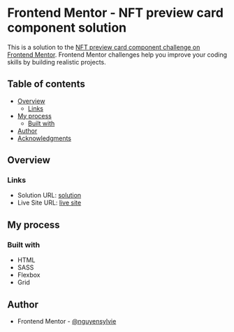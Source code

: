 # Frontend Mentor - NFT preview card component solution

This is a solution to the [NFT preview card component challenge on Frontend Mentor](https://www.frontendmentor.io/challenges/nft-preview-card-component-SbdUL_w0U). Frontend Mentor challenges help you improve your coding skills by building realistic projects.

## Table of contents

- [Overview](#overview)
  - [Links](#links)
- [My process](#my-process)
  - [Built with](#built-with)
- [Author](#author)
- [Acknowledgments](#acknowledgments)

## Overview

### Links

- Solution URL: [solution](https://github.com/nguyensylvie/NFT-preview-card)
- Live Site URL: [live site](https://nguyensylvie.github.io/NFT-preview-car)

## My process

### Built with

- HTML
- SASS
- Flexbox
- Grid

## Author

- Frontend Mentor - [@nguyensylvie](https://www.frontendmentor.io/profile/nguyensylvie)
